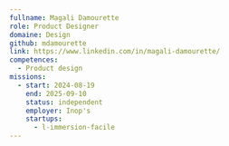 ```yaml
---
fullname: Magali Damourette
role: Product Designer
domaine: Design
github: mdamourette
link: https://www.linkedin.com/in/magali-damourette/
competences:
  - Product design
missions:
  - start: 2024-08-19
    end: 2025-09-10
    status: independent
    employer: Inop's
    startups:
      - l-immersion-facile
---
```

